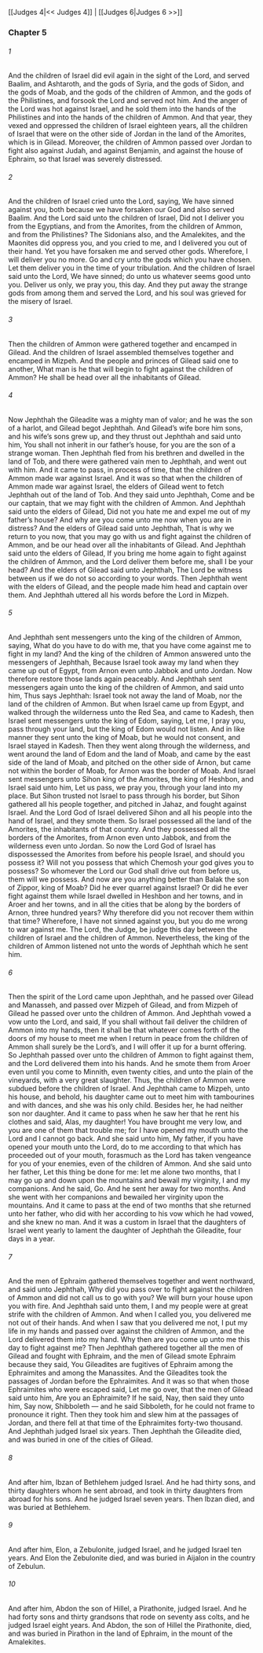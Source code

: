 [[Judges 4|<< Judges 4]]  |  [[Judges 6|Judges 6 >>]]

### Chapter 5
###### 1
And the children of Israel did evil again in the sight of the Lord, and served Baalim, and Ashtaroth, and the gods of Syria, and the gods of Sidon, and the gods of Moab, and the gods of the children of Ammon, and the gods of the Philistines, and forsook the Lord and served not him. And the anger of the Lord was hot against Israel, and he sold them into the hands of the Philistines and into the hands of the children of Ammon. And that year, they vexed and oppressed the children of Israel eighteen years, all the children of Israel that were on the other side of Jordan in the land of the Amorites, which is in Gilead. Moreover, the children of Ammon passed over Jordan to fight also against Judah, and against Benjamin, and against the house of Ephraim, so that Israel was severely distressed.

###### 2
And the children of Israel cried unto the Lord, saying, We have sinned against you, both because we have forsaken our God and also served Baalim. And the Lord said unto the children of Israel, Did not I deliver you from the Egyptians, and from the Amorites, from the children of Ammon, and from the Philistines? The Sidonians also, and the Amalekites, and the Maonites did oppress you, and you cried to me, and I delivered you out of their hand. Yet you have forsaken me and served other gods. Wherefore, I will deliver you no more. Go and cry unto the gods which you have chosen. Let them deliver you in the time of your tribulation. And the children of Israel said unto the Lord, We have sinned; do unto us whatever seems good unto you. Deliver us only, we pray you, this day. And they put away the strange gods from among them and served the Lord, and his soul was grieved for the misery of Israel.

###### 3
Then the children of Ammon were gathered together and encamped in Gilead. And the children of Israel assembled themselves together and encamped in Mizpeh. And the people and princes of Gilead said one to another, What man is he that will begin to fight against the children of Ammon? He shall be head over all the inhabitants of Gilead.

###### 4
Now Jephthah the Gileadite was a mighty man of valor; and he was the son of a harlot, and Gilead begot Jephthah. And Gilead’s wife bore him sons, and his wife’s sons grew up, and they thrust out Jephthah and said unto him, You shall not inherit in our father’s house, for you are the son of a strange woman. Then Jephthah fled from his brethren and dwelled in the land of Tob, and there were gathered vain men to Jephthah, and went out with him. And it came to pass, in process of time, that the children of Ammon made war against Israel. And it was so that when the children of Ammon made war against Israel, the elders of Gilead went to fetch Jephthah out of the land of Tob. And they said unto Jephthah, Come and be our captain, that we may fight with the children of Ammon. And Jephthah said unto the elders of Gilead, Did not you hate me and expel me out of my father’s house? And why are you come unto me now when you are in distress? And the elders of Gilead said unto Jephthah, That is why we return to you now, that you may go with us and fight against the children of Ammon, and be our head over all the inhabitants of Gilead. And Jephthah said unto the elders of Gilead, If you bring me home again to fight against the children of Ammon, and the Lord deliver them before me, shall I be your head? And the elders of Gilead said unto Jephthah, The Lord be witness between us if we do not so according to your words. Then Jephthah went with the elders of Gilead, and the people made him head and captain over them. And Jephthah uttered all his words before the Lord in Mizpeh.

###### 5
And Jephthah sent messengers unto the king of the children of Ammon, saying, What do you have to do with me, that you have come against me to fight in my land? And the king of the children of Ammon answered unto the messengers of Jephthah, Because Israel took away my land when they came up out of Egypt, from Arnon even unto Jabbok and unto Jordan. Now therefore restore those lands again peaceably. And Jephthah sent messengers again unto the king of the children of Ammon, and said unto him, Thus says Jephthah: Israel took not away the land of Moab, nor the land of the children of Ammon. But when Israel came up from Egypt, and walked through the wilderness unto the Red Sea, and came to Kadesh, then Israel sent messengers unto the king of Edom, saying, Let me, I pray you, pass through your land, but the king of Edom would not listen. And in like manner they sent unto the king of Moab, but he would not consent, and Israel stayed in Kadesh. Then they went along through the wilderness, and went around the land of Edom and the land of Moab, and came by the east side of the land of Moab, and pitched on the other side of Arnon, but came not within the border of Moab, for Arnon was the border of Moab. And Israel sent messengers unto Sihon king of the Amorites, the king of Heshbon, and Israel said unto him, Let us pass, we pray you, through your land into my place. But Sihon trusted not Israel to pass through his border, but Sihon gathered all his people together, and pitched in Jahaz, and fought against Israel. And the Lord God of Israel delivered Sihon and all his people into the hand of Israel, and they smote them. So Israel possessed all the land of the Amorites, the inhabitants of that country. And they possessed all the borders of the Amorites, from Arnon even unto Jabbok, and from the wilderness even unto Jordan. So now the Lord God of Israel has dispossessed the Amorites from before his people Israel, and should you possess it? Will not you possess that which Chemosh your god gives you to possess? So whomever the Lord our God shall drive out from before us, them will we possess. And now are you anything better than Balak the son of Zippor, king of Moab? Did he ever quarrel against Israel? Or did he ever fight against them while Israel dwelled in Heshbon and her towns, and in Aroer and her towns, and in all the cities that be along by the borders of Arnon, three hundred years? Why therefore did you not recover them within that time? Wherefore, I have not sinned against you, but you do me wrong to war against me. The Lord, the Judge, be judge this day between the children of Israel and the children of Ammon. Nevertheless, the king of the children of Ammon listened not unto the words of Jephthah which he sent him.

###### 6
Then the spirit of the Lord came upon Jephthah, and he passed over Gilead and Manasseh, and passed over Mizpeh of Gilead, and from Mizpeh of Gilead he passed over unto the children of Ammon. And Jephthah vowed a vow unto the Lord, and said, If you shall without fail deliver the children of Ammon into my hands, then it shall be that whatever comes forth of the doors of my house to meet me when I return in peace from the children of Ammon shall surely be the Lord’s, and I will offer it up for a burnt offering. So Jephthah passed over unto the children of Ammon to fight against them, and the Lord delivered them into his hands. And he smote them from Aroer even until you come to Minnith, even twenty cities, and unto the plain of the vineyards, with a very great slaughter. Thus, the children of Ammon were subdued before the children of Israel. And Jephthah came to Mizpeh, unto his house, and behold, his daughter came out to meet him with tambourines and with dances, and she was his only child. Besides her, he had neither son nor daughter. And it came to pass when he saw her that he rent his clothes and said, Alas, my daughter! You have brought me very low, and you are one of them that trouble me; for I have opened my mouth unto the Lord and I cannot go back. And she said unto him, My father, if you have opened your mouth unto the Lord, do to me according to that which has proceeded out of your mouth, forasmuch as the Lord has taken vengeance for you of your enemies, even of the children of Ammon. And she said unto her father, Let this thing be done for me: let me alone two months, that I may go up and down upon the mountains and bewail my virginity, I and my companions. And he said, Go. And he sent her away for two months. And she went with her companions and bewailed her virginity upon the mountains. And it came to pass at the end of two months that she returned unto her father, who did with her according to his vow which he had vowed, and she knew no man. And it was a custom in Israel that the daughters of Israel went yearly to lament the daughter of Jephthah the Gileadite, four days in a year.

###### 7
And the men of Ephraim gathered themselves together and went northward, and said unto Jephthah, Why did you pass over to fight against the children of Ammon and did not call us to go with you? We will burn your house upon you with fire. And Jephthah said unto them, I and my people were at great strife with the children of Ammon. And when I called you, you delivered me not out of their hands. And when I saw that you delivered me not, I put my life in my hands and passed over against the children of Ammon, and the Lord delivered them into my hand. Why then are you come up unto me this day to fight against me? Then Jephthah gathered together all the men of Gilead and fought with Ephraim, and the men of Gilead smote Ephraim because they said, You Gileadites are fugitives of Ephraim among the Ephraimites and among the Manassites. And the Gileadites took the passages of Jordan before the Ephraimites. And it was so that when those Ephraimites who were escaped said, Let me go over, that the men of Gilead said unto him, Are you an Ephraimite? If he said, Nay, then said they unto him, Say now, Shibboleth — and he said Sibboleth, for he could not frame to pronounce it right. Then they took him and slew him at the passages of Jordan, and there fell at that time of the Ephraimites forty-two thousand. And Jephthah judged Israel six years. Then Jephthah the Gileadite died, and was buried in one of the cities of Gilead.

###### 8
And after him, Ibzan of Bethlehem judged Israel. And he had thirty sons, and thirty daughters whom he sent abroad, and took in thirty daughters from abroad for his sons. And he judged Israel seven years. Then Ibzan died, and was buried at Bethlehem.

###### 9
And after him, Elon, a Zebulonite, judged Israel, and he judged Israel ten years. And Elon the Zebulonite died, and was buried in Aijalon in the country of Zebulun.

###### 10
And after him, Abdon the son of Hillel, a Pirathonite, judged Israel. And he had forty sons and thirty grandsons that rode on seventy ass colts, and he judged Israel eight years. And Abdon, the son of Hillel the Pirathonite, died, and was buried in Pirathon in the land of Ephraim, in the mount of the Amalekites.